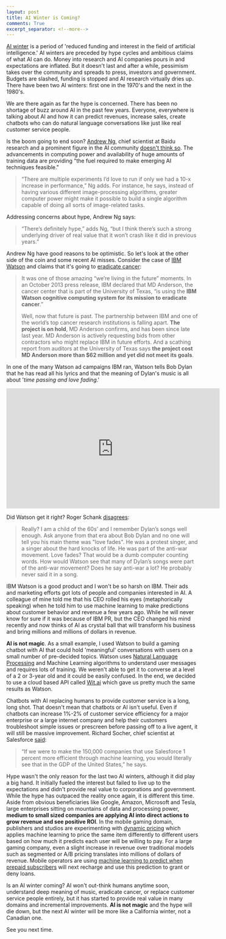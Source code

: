 ```yaml
---
layout: post
title: AI Winter is Coming?
comments: True
excerpt_separator: <!--more-->
---
```


[AI winter](https://en.wikipedia.org/wiki/AI_winter) is a period of 'reduced funding and interest in the field of artificial intelligence.' AI winters are preceded by hype cycles and ambitious claims of what AI can do. Money into research and AI companies pours in and expectations are inflated. But it doesn't last and after a while, pessimism takes over the community and spreads to press, investors and government. Budgets are slashed, funding is stopped and AI research virtually dries up. There have been two AI winters: first one in the 1970's and the next in the 1980's.

<!--more-->

We are there again as far the hype is concerned. There has been no shortage of buzz around AI in the past few years. Everyone, everywhere is talking about AI and how it can predict revenues, increase sales, create chatbots who can do natural language conversations like just like real customer service people.

Is the boom going to end soon? [Andrew Ng](https://twitter.com/AndrewYNg), chief scientist at Baidu research and a prominent figure in the AI community [doesn't think so](https://www.technologyreview.com/s/603062/ai-winter-isnt-coming/). The advancements in computing power and availability of huge amounts of training data are providing "the fuel required to make emerging AI techniques feasible."

> “There are multiple experiments I’d love to run if only we had a 10-x increase in performance,” Ng adds. For instance, he says, instead of having various different image-processing algorithms, greater computer power might make it possible to build a single algorithm capable of doing all sorts of image-related tasks.

Addressing concerns about hype, Andrew Ng says:

> “There’s definitely hype,” adds Ng, “but I think there’s such a strong underlying driver of real value that it won’t crash like it did in previous years.”

Andrew Ng have good reasons to be optimistic. So let's look at the other side of the coin and some recent AI misses. Consider the case of [IBM Watson](https://www.ibm.com/watson/) and claims that it's going to [eradicate cancer](https://www.forbes.com/sites/matthewherper/2017/02/19/md-anderson-benches-ibm-watson-in-setback-for-artificial-intelligence-in-medicine/#72856f203774):

> It was one of those amazing “we’re living in the future” moments. In an October 2013 press release, IBM declared that MD Anderson, the cancer center that is part of the University of Texas, “is using the **IBM Watson cognitive computing system for its mission to eradicate cancer**.”
>
> Well, now that future is past. The partnership between IBM and one of the world’s top cancer research institutions is falling apart. **The project is on hold**, MD Anderson confirms, and has been since late last year. MD Anderson is actively requesting bids from other contractors who might replace IBM in future efforts. And a scathing report from auditors at the University of Texas says **the project cost MD Anderson more than $62 million and yet did not meet its goals**.

In one of the many Watson ad campaigns IBM ran, Watson tells Bob Dylan that he has read all his lyrics and that the meaning of Dylan's music is all about '*time passing and love fading*.'

<iframe width="560" height="315" src="https://www.youtube.com/watch?v=oMBUk-57FGU" frameborder="0" allowfullscreen></iframe>

Did Watson get it right? Roger Schank [disagrees](http://www.rogerschank.com/fraudulent-claims-made-by-IBM-about-Watson-and-AI):

> Really? I am a child of the 60s’ and I remember Dylan’s songs well enough. Ask anyone from that era about Bob Dylan and no one will tell you his main theme was "love fades". He was a protest singer, and a singer about the hard knocks of life. He was part of the anti-war movement. Love fades? That would be a dumb computer counting words. How would Watson see that many of Dylan’s songs were part of the anti-war movement? Does he say anti-war a lot? He probably never said it in a song.

IBM Watson is a good product and I won't be so harsh on IBM. Their ads and marketing efforts got lots of people and companies interested in AI. A colleague of mine told me that his CEO rolled his eyes (metaphorically speaking) when he told him to use machine learning to make predictions about customer behavior and revenue a few years ago. While he will never know for sure if it was because of IBM PR, but the CEO changed his mind recently and now thinks of AI as crystal ball that will transform his business and bring millions and millions of dollars in revenue.

**AI is not magic**. As a small example, I used Watson to build a gaming chatbot with AI that could hold 'meaningful' conversations with users on a small number of pre-decided topics. Watson uses [Natural Language Processing](https://en.wikipedia.org/wiki/Natural_language_processing) and Machine Learning algorithms to understand user messages and requires lots of training. We weren't able to get it to converse at a level of a 2 or 3-year old and it could be easily confused. In the end, we decided to use a cloud based API called [Wit.ai](https://wit.ai/) which gave us pretty much the same results as Watson.

Chatbots with AI replacing humans to provide customer service is a long, long shot. That doesn't mean that chatbots or AI isn't useful. Even if chatbots can increase 1%-2% of customer service efficiency for a major enterprise or a large internet company and help their customers troubleshoot simple issues or prescreen before passing off to a live agent, it will still be massive improvement. Richard Socher, chief scientist at Salesforce [said](https://www.technologyreview.com/s/603062/ai-winter-isnt-coming/):

> “If we were to make the 150,000 companies that use Salesforce 1 percent more efficient through machine learning, you would literally see that in the GDP of the United States,” he says.

Hype wasn't the only reason for the last two AI winters, although it did play a big hand. It initially fueled the interest but failed to live up to the expectations and didn't provide real value to corporations and government. While the hype has outpaced the reality once again, it is different this time. Aside from obvious beneficiaries like Google, Amazon, Microsoft and Tesla, large enterprises sitting on mountains of data and processing power, **medium to small sized companies are applying AI into direct actions to grow revenue and see positive ROI**. In the mobile gaming domain, publishers and studios are experimenting with [dynamic pricing](http://www.scientificrevenue.com/) which applies machine learning to price the same item differently to different users based on how much it predicts each user will be willing to pay. For a large gaming company, even a slight increase in revenue over traditional models such as segmented or A/B pricing translates into millions of dollars of revenue. Mobile operators are using [machine learning to predict when prepaid subscribers](https://codeahoy.com/2017/02/19/cluster-analysis-using-k-means-explained/) will next recharge and use this prediction to grant or deny loans.

Is an AI winter coming? AI won't out-think humans anytime soon, understand deep meaning of music, eradicate cancer, or replace customer service people entirely, but it has started to provide real value in many domains and incremental improvements. **AI is not magic** and the hype will die down, but the next AI winter will be more like a California winter, not a Canadian one.

See you next time.

